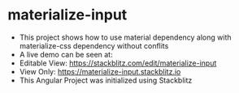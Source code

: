 # materialize-input

- This project shows how to use material dependency along with materialize-css dependency without conflits
- A live demo can be seen at: 
- Editable View: https://stackblitz.com/edit/materialize-input
- View Only: https://materialize-input.stackblitz.io
- This Angular Project was initialized using Stackblitz